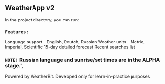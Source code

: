 ## WeatherApp v2

In the project directory, you can run:

### `Features:`

Language support - English, Deutch, Russian
Weather units - Metric, Imperial, Scientific
15-day detailed forecast
Recent searches list

### `NOTE!` Russian language and sunrise/set times are in the ALPHA stage.',
Powered by WeatherBit. 
Developed only for learn-in-practice purposes
 
            
        
